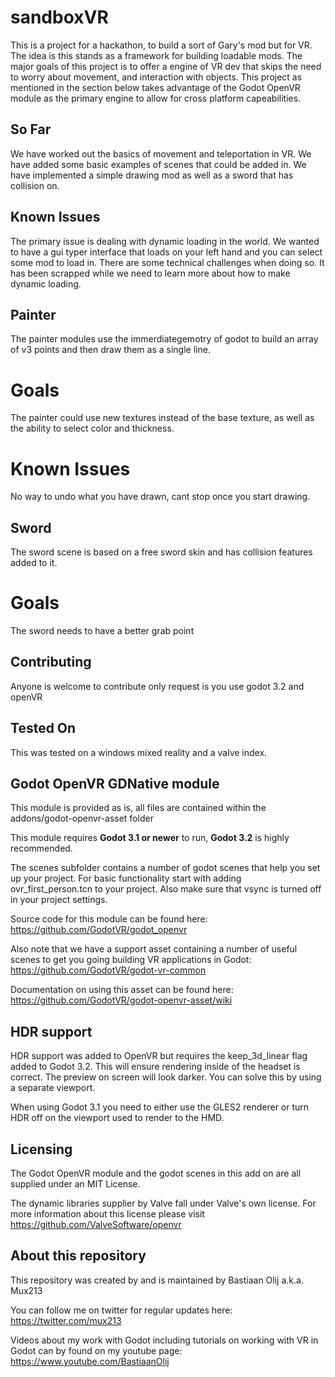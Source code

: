 # sandboxVR

This is a project for a hackathon, to build a sort of Gary's mod but for VR. The idea is this stands as a framework for building loadable mods. 
The major goals of this project is to offer a engine of VR dev that skips the need to worry about movement, and interaction with objects. This project as mentioned in the section below takes advantage of the Godot OpenVR module as the primary engine to allow for cross platform capeabilities. 

## So Far

We have worked out the basics of movement and teleportation in VR. We have added some basic examples of scenes that could be added in. We have implemented a simple drawing mod as well as a sword that has collision on.

## Known Issues

The primary issue is dealing with dynamic loading in the world. We wanted to have a gui typer interface that loads on your left hand and you can select some mod to load in. There are some technical challenges when doing so. It has been scrapped while we need to learn more about how to make dynamic loading.

## Painter

The painter modules use the immerdiategemotry of godot to build an array of v3 points and then draw them as a single line. 

# Goals

The painter could use new textures instead of the base texture, as well as the ability to select color and thickness.

# Known Issues

No way to undo what you have drawn, cant stop once you start drawing.

## Sword

The sword scene is based on a free sword skin and has collision features added to it. 

# Goals

The sword needs to have a better grab point

## Contributing
Anyone is welcome to contribute only request is you use godot 3.2 and openVR

## Tested On

This was tested on a windows mixed reality and a valve index.

## Godot OpenVR GDNative module
This module is provided as is, all files are contained within the addons/godot-openvr-asset folder

This module requires **Godot 3.1 or newer** to run, **Godot 3.2** is highly recommended.

The scenes subfolder contains a number of godot scenes that help you set up your project. 
For basic functionality start with adding ovr_first_person.tcn to your project.
Also make sure that vsync is turned off in your project settings.

Source code for this module can be found here:
https://github.com/GodotVR/godot_openvr

Also note that we have a support asset containing a number of useful scenes to get you going building VR applications in Godot:
https://github.com/GodotVR/godot-vr-common

Documentation on using this asset can be found here:
https://github.com/GodotVR/godot-openvr-asset/wiki

HDR support
-----------
HDR support was added to OpenVR but requires the keep_3d_linear flag added to Godot 3.2. This will ensure rendering inside of the headset is correct. The preview on screen will look darker. You can solve this by using a separate viewport.

When using Godot 3.1 you need to either use the GLES2 renderer or turn HDR off on the viewport used to render to the HMD.

Licensing
---------
The Godot OpenVR module and the godot scenes in this add on are all supplied under an MIT License.

The dynamic libraries supplier by Valve fall under Valve's own license.
For more information about this license please visit https://github.com/ValveSoftware/openvr

About this repository
---------------------
This repository was created by and is maintained by Bastiaan Olij a.k.a. Mux213

You can follow me on twitter for regular updates here:
https://twitter.com/mux213

Videos about my work with Godot including tutorials on working with VR in Godot can by found on my youtube page:
https://www.youtube.com/BastiaanOlij
